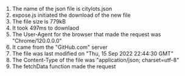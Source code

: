 1. The name of the json file is citylots.json
2. expose.js initiated the download of the new file
3. The file size is 779kB
4. It took 497ms to downlaod
5. The User-Agent for the browser that made the request was "Chrome/120.0.0.0"
6. It came from the "GitHub.com" server
7. The file was last modified on "Thu, 15 Sep 2022 22:44:30 GMT"
8. The Content-Type of the file was "application/json; charset=utf-8"
9. The fetchData function made the request
